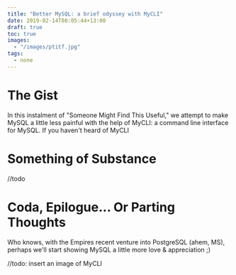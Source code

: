 ```yaml
---
title: "Better MySQL: a brief odyssey with MyCLI"
date: 2019-02-14T08:05:44+13:00
draft: true
toc: true
images:
  - "/images/ptitf.jpg"
tags: 
  - none
---
```


# The Gist
In this instalment of "Someone Might Find This Useful," we attempt to make MySQL a little less painful with the help of MyCLI: a command line interface for MySQL. If you haven't heard of MyCLI

# Something of Substance
//todo

# Coda, Epilogue... Or Parting Thoughts
Who knows, with the Empires recent venture into PostgreSQL (ahem, MS), perhaps we'll start showing MySQL a little more love & appreciation ;)



//todo: insert an image of MyCLI